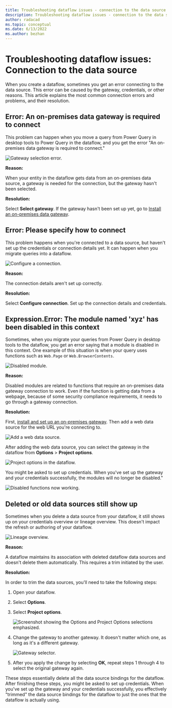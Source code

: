 ```yaml
---
title: Troubleshooting dataflow issues - connection to the data source
description: Troubleshooting dataflow issues - connection to the data source
author: radacad
ms.topic: conceptual
ms.date: 6/13/2022
ms.author: bezhan
---
```


# Troubleshooting dataflow issues: Connection to the data source

When you create a dataflow, sometimes you get an error connecting to the data source. This error can be caused by the gateway, credentials, or other reasons. This article explains the most common connection errors and problems, and their resolution.

## Error: An on-premises data gateway is required to connect

This problem can happen when you move a query from Power Query in desktop tools to Power Query in the dataflow, and you get the error "An on-premises data gateway is required to connect."

![Gateway selection error.](media/GatewaySelectError.png)

**Reason:**

When your entity in the dataflow gets data from an on-premises data source, a gateway is needed for the connection, but the gateway hasn't been selected.

**Resolution:**

Select **Select gateway**. If the gateway hasn't been set up yet, go to [Install an on-premises data gateway](/data-integration/gateway/service-gateway-install).

## Error: Please specify how to connect

This problem happens when you're connected to a data source, but haven't set up the credentials or connection details yet. It can happen when you migrate queries into a dataflow.

![Configure a connection.](media/ConfigureConnection.png)

**Reason:**

The connection details aren't set up correctly.

**Resolution:**

Select **Configure connection**. Set up the connection details and credentials.

## Expression.Error: The module named 'xyz' has been disabled in this context

Sometimes, when you migrate your queries from Power Query in desktop tools to the dataflow, you get an error saying that a module is disabled in this context. One example of this situation is when your query uses functions such as `Web.Page` or `Web.BrowserContents`.

![Disabled module.](media/DisabledModule.png)

**Reason:**

Disabled modules are related to functions that require an on-premises data gateway connection to work. Even if the function is getting data from a webpage, because of some security compliance requirements, it needs to go through a gateway connection.

**Resolution:**

First, [install and set up an on-premises gateway](/data-integration/gateway/service-gateway-install). Then add a web data source for the web URL you're connecting to.

![Add a web data source.](media/WebDataSourceInGateway.png)

After adding the web data source, you can select the gateway in the dataflow from **Options** > **Project options**.

![Project options in the dataflow.](media/troubleshoot-dataflow-deleted-source/ProjectOptions.png)

You might be asked to set up credentials. When you've set up the gateway and your credentials successfully, the modules will no longer be disabled."

![Disabled functions now working.](media/DisabledFunctionWorkingFine.png)

## Deleted or old data sources still show up

Sometimes when you delete a data source from your dataflow, it still shows up on your credentials overview or lineage overview. This doesn't impact the refresh or authoring of your dataflow.

![Lineage overview.](media/troubleshoot-dataflow-deleted-source/linage-overview.png)

**Reason:**

A dataflow maintains its association with deleted dataflow data sources and doesn't delete them automatically. This requires a trim initiated by the user.

**Resolution:**

In order to trim the data sources, you'll need to take the following steps:

1. Open your dataflow.

1. Select **Options**.

1. Select **Project options**.

   ![Screenshot showing the Options and Project Options selections emphasized.](media/troubleshoot-dataflow-deleted-source/ProjectOptions.png)

1. Change the gateway to another gateway. It doesn't matter which one, as long as it's a different gateway.

   ![Gateway selector.](media/troubleshoot-dataflow-deleted-source/gateway-selection.png)

1. After you apply the change by selecting **OK**, repeat steps 1 through 4 to select the original gateway again.

These steps essentially delete all the data source bindings for the dataflow. After finishing these steps, you might be asked to set up credentials. When you've set up the gateway and your credentials successfully, you effectively "trimmed" the data source bindings for the dataflow to just the ones that the dataflow is actually using.
